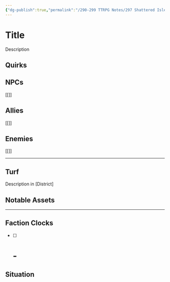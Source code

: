 ```yaml
---
{"dg-publish":true,"permalink":"/290-299 TTRPG Notes/297 Shattered Isles/19 Factions/Citizenry/"}
---
```



# Title

Description

## Quirks

## NPCs

[[]]

## Allies

[[]]

## Enemies

[[]]

****

## Turf

Description in [District]

## Notable Assets

****

## Faction Clocks

- [ ] # - 

## Situation